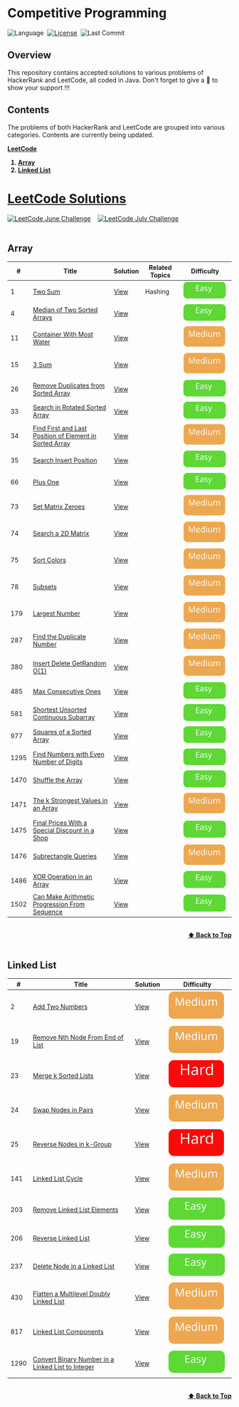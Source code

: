 # Competitive Programming

![Language](https://img.shields.io/badge/Language-Java-important)&nbsp;
[![License](https://img.shields.io/badge/License-MIT-informational)](./LICENSE)&nbsp;
![Last Commit](https://img.shields.io/github/last-commit/rohitkumar-rk/Competitive-Programming)<br>
<!--![visitors](https://visitor-badge.glitch.me/badge?page_id=rohitkumar-rk.Competitive-Programming)&nbsp; -->

## Overview

This repository contains accepted solutions to various problems of HackerRank and LeetCode, all coded in Java. 
Don't forget to give  a 🌟 to show your support !!!

## Contents

The problems of both HackerRank and LeetCode are grouped into various categories.  Contents are currently being updated. <br/>

<b><a href="#leetcode-solutions">LeetCode</a></b>

<ol>
    <b><a href="#array"><li> Array </li> </a> </b>
    <b><a href="#linked-list"><li> Linked List </li> </a> </b>
</ol>

# [LeetCode Solutions](./LeetCode)

[![LeetCode June Challenge](https://img.shields.io/badge/LeetCode-June_Challenge-important)](./June%20LeetCode%20Challenge)&nbsp;&nbsp;&nbsp;
[![LeetCode July Challenge](https://img.shields.io/badge/LeetCode-July_Challenge-brightgreen)](./July%20LeetCode%20Challenge)<br><br>

## Array

| #             | Title| Solution |  Related Topics | Difficulty |
| ----- | ------------- | ------------- |------------- | ------------- |
| 1  | [Two Sum](https://leetcode.com/problems/two-sum/)  | [View](./LeetCode/Array/1.%20Two%20Sum/Solution.java) | Hashing |  ![Easy](./Tags/easy.svg) |
| 4 | [Median of Two Sorted Arrays](https://leetcode.com/problems/median-of-two-sorted-arrays/)  | [View](./LeetCode/Array/4.%20Median%20of%20Two%20Sorted%20Arrays/Solution.java) |  |  ![Easy](./Tags/easy.svg) |
|11| [Container With Most Water](https://leetcode.com/problems/container-with-most-water/)  | [View](./LeetCode/Array/11.%20Container%20With%20Most%20Water/Solution.java) |  |  ![Easy](./Tags/medium.svg) |
| 15 | [3 Sum](https://leetcode.com/problems/3sum/)  | [View](./LeetCode/Array/15.%203%20Sum/Solution.java) |  |  ![Easy](./Tags/medium.svg) |
| 26 | [Remove Duplicates from Sorted Array](https://leetcode.com/problems/remove-duplicates-from-sorted-array/)  | [View](./LeetCode/Array/26.%20Remove%20Duplicates%20from%20Sorted%20Array/Solution.java) |  |  ![Easy](./Tags/easy.svg) |
| 33| [Search in Rotated Sorted Array](https://leetcode.com/problems/search-in-rotated-sorted-array/)  | [View](./LeetCode/Array/33.%20Search%20in%20Rotated%20Sorted%20Array/Solution.java) |  |  ![Easy](./Tags/easy.svg) |
|34| [Find First and Last Position of Element in Sorted Array](https://leetcode.com/problems/find-first-and-last-position-of-element-in-sorted-array/)  | [View](./LeetCode/Array/34.%20Find%20First%20and%20Last%20Position%20of%20Element%20in%20Sorted%20Array/Solution.java) |  |  ![Easy](./Tags/medium.svg) |
| 35 | [Search Insert Position](https://leetcode.com/problems/search-insert-position/)  | [View](./LeetCode/Array/35.%20Search%20Insert%20Position/Solution.java) |  |  ![Easy](./Tags/easy.svg) |
| 66 | [Plus One](https://leetcode.com/problems/plus-one/)  | [View](./LeetCode/Array/66.%20Plus%20One/Solution.java) |  |  ![Easy](./Tags/easy.svg) |
| 73 | [Set Matrix Zeroes](https://leetcode.com/problems/set-matrix-zeroes/)  | [View](./LeetCode/Array/73.%20Set%20Matrix%20Zeroes/Solution.java) |  |  ![Easy](./Tags/medium.svg) |
| 74 | [Search a 2D Matrix](https://leetcode.com/problems/search-a-2d-matrix/)  | [View](./LeetCode/Array/74.%20Search%20a%202D%20Matrix/Solution.java) |  |  ![Easy](./Tags/medium.svg) |
| 75 | [Sort Colors](https://leetcode.com/problems/sort-colors/)  | [View](./LeetCode/Array/75.%20Sort%20Colors/Solution.java) |  |  ![Medium](./Tags/medium.svg) |
| 78 | [Subsets](https://leetcode.com/problems/subsets/)  | [View](./LeetCode/Array/78.%20Subsets/Solution.java) |  |  ![Medium](./Tags/medium.svg) |
| 179 | [Largest Number](https://leetcode.com/problems/largest-number/)  | [View](./LeetCode/Array/179.%20Largest%20Number/Solution.java) |  |  ![Medium](./Tags/medium.svg) |
| 287 | [Find the Duplicate Number](https://leetcode.com/problems/find-the-duplicate-number/)  | [View](./LeetCode/Array/287.%20Find%20the%20Duplicate%20Number/Solution.java) |  |  ![Medium](./Tags/medium.svg) |
| 380 | [Insert Delete GetRandom O(1)](https://leetcode.com/problems/insert-delete-getrandom-o1/)  | [View](./LeetCode/Array/) |  |  ![Medium](./Tags/medium.svg) |
| 485 | [Max Consecutive Ones](https://leetcode.com/problems/max-consecutive-ones/)  | [View](./LeetCode/Array/485.%20Max%20Consecutive%20Ones/Solution.java) |  |  ![Easy](./Tags/easy.svg) |
| 581 | [Shortest Unsorted Continuous Subarray](https://leetcode.com/problems/shortest-unsorted-continuous-subarray/)  | [View](581.%20Shortest%20Unsorted%20Continuous%20Subarray/Solution.java) |  |  ![Easy](./Tags/easy.svg) |
| 977 | [Squares of a Sorted Array](https://leetcode.com/problems/squares-of-a-sorted-array/)  | [View](./LeetCode/Array/977.%20Squares%20of%20a%20Sorted%20Array/Solution.java) |  |  ![Easy](./Tags/easy.svg) |
| 1295 | [Find Numbers with Even Number of Digits](https://leetcode.com/problems/find-numbers-with-even-number-of-digits/)  | [View](./LeetCode/Array/1295.%20Find%20Numbers%20with%20Even%20Number%20of%20Digits/Solution.java) |  |  ![Easy](./Tags/easy.svg) |
| 1470 | [Shuffle the Array](https://leetcode.com/problems/shuffle-the-array/)  | [View](./LeetCode/Array/1470.%20Shuffle%20the%20Array/Solution.java) |  |  ![Easy](./Tags/easy.svg) |
| 1471 | [The k Strongest Values in an Array](https://leetcode.com/problems/the-k-strongest-values-in-an-array/)  | [View](./LeetCode/Array/1471.%20The%20k%20Strongest%20Values%20in%20an%20Array/Solution.java) |  |  ![Medium](./Tags/medium.svg) |
| 1475 | [Final Prices With a Special Discount in a Shop](https://leetcode.com/problems/final-prices-with-a-special-discount-in-a-shop/)  | [View](./LeetCode/Array/1475.%20Final%20Prices%20With%20a%20Special%20Discount%20in%20a%20Shop/Solution.java) |  |  ![Easy](./Tags/easy.svg) |
| 1476 | [Subrectangle Queries](https://leetcode.com/problems/subrectangle-queries/)  | [View](./LeetCode/Array/1476.%20Subrectangle%20Queries/Solution.java) |  |  ![Medium](./Tags/medium.svg) |
| 1486 | [XOR Operation in an Array](https://leetcode.com/problems/xor-operation-in-an-array/)  | [View](./LeetCode/Array/1486.%20XOR%20Operation%20in%20an%20Array/Solution.java) |  |  ![Easy](./Tags/easy.svg) |
| 1502 | [Can Make Arithmetic Progression From Sequence](https://leetcode.com/problems/can-make-arithmetic-progression-from-sequence/)  | [View](./LeetCode/Array/1502.%20Can%20Make%20Arithmetic%20Progression%20From%20Sequence/Solution.java) |  |  ![Easy](./Tags/easy.svg) |

<!-- 
| | []()  | [View](./LeetCode/Array/) |  |  ![Easy](./Tags/easy.svg) |
| | []()  | [View](./LeetCode/Array/) |  |  ![Easy](./Tags/easy.svg) | -->

<br/>
<div align="right">
    <b><a href="#overview">⬆️ Back to Top</a></b>
</div>
<br/>

## Linked List

| #             | Title|   Solution |  Difficulty |
| ----- | ------------- | ------------- | ------------- |
| 2 | [Add Two Numbers](https://leetcode.com/problems/add-two-numbers/)  | [View](./LeetCode/Linked-List/2.%20Add%20Two%20Numbers/Solution.java) |    ![Medium](./Tags/medium.svg) |
| 19 | [Remove Nth Node From End of List]()  | [View](./LeetCode/Linked-List/19.%20Remove%20Nth%20Node%20From%20End%20of%20List/Solution.java) |    ![Medium](./Tags/medium.svg) |
|23 | [Merge k Sorted Lists](https://leetcode.com/problems/merge-k-sorted-lists/)  | [View](./LeetCode/Linked-List/23.%20Merge%20k%20Sorted%20Lists/Solution.java) |  ![Hard](./Tags/hard.svg) |
| 24 | [Swap Nodes in Pairs](https://leetcode.com/problems/swap-nodes-in-pairs/)  | [View](./LeetCode//Linked-List/24.%20Swap%20Nodes%20in%20Pairs/Solution.java) |  ![Medium](./Tags/medium.svg) |
|25 | [Reverse Nodes in k-Group](https://leetcode.com/problems/reverse-nodes-in-k-group/)  | [View](./LeetCode/Linked-List/25.%20Reverse%20Nodes%20in%20k-Group/Solution.java) |  ![Hard](./Tags/hard.svg) |
| 141 | [Linked List Cycle](https://leetcode.com/problems/linked-list-cycle/)  | [View](./LeetCode/Linked-List/141.%20Linked%20List%20Cycle/Solution.java) |  ![Medium](./Tags/medium.svg) |
| 203 | [Remove Linked List Elements](https://leetcode.com/problems/remove-linked-list-elements/)  | [View](./LeetCode/Linked-List/203.%20Remove%20Linked%20List%20Elements/Solution.java) |  ![Easy](./Tags/easy.svg) |
|206 | [Reverse Linked List](https://leetcode.com/problems/reverse-linked-list)  | [View](./LeetCode/Linked-List/206.%20Reverse%20Linked%20List/Solution.java) |  ![Easy](./Tags/easy.svg) |
|237 | [Delete Node in a Linked List](https://leetcode.com/problems/delete-node-in-a-linked-list/)  | [View](./LeetCode/Linked-List/237.%20Delete%20Node%20in%20a%20Linked%20List/Solution.java) |  ![Easy](./Tags/easy.svg) |
| 430 | [Flatten a Multilevel Doubly Linked List](https://leetcode.com/problems/flatten-a-multilevel-doubly-linked-list/)  | [View](./LeetCode/Linked-List/430.%20Flatten%20a%20Multilevel%20Doubly%20Linked%20List/Solution.java) |  ![Medium](./Tags/medium.svg) |
| 817  | [Linked List Components](https://leetcode.com/problems/linked-list-components)  | [View](./LeetCode/Linked-List/817.%20Linked%20List%20Components/Solution.java) |  ![Medium](./Tags/medium.svg) |
| 1290 | [Convert Binary Number in a Linked List to Integer](https://leetcode.com/problems/convert-binary-number-in-a-linked-list-to-integer/)  | [View](./LeetCode/Linked-List/1290.%20Convert%20Binary%20Number%20in%20a%20Linked%20List%20to%20Integer/Solution.java) |  ![Easy](./Tags/easy.svg) |

<br/>
<div align="right">
    <b><a href="#competitive-programming">⬆️ Back to Top</a></b>
</div>
<br/>
